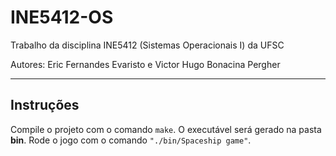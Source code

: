 # INE5412-OS

Trabalho da disciplina INE5412 (Sistemas Operacionais I) da UFSC

Autores: Eric Fernandes Evaristo e Victor Hugo Bonacina Pergher

---

## Instruções

Compile o projeto com o comando `make`. O executável será gerado na pasta **bin**. Rode o jogo com o comando `"./bin/Spaceship game"`.
